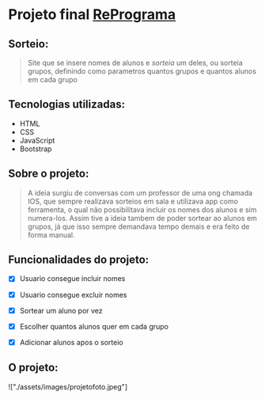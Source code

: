 # Projeto final [RePrograma](https://reprograma.com.br/)

## Sorteio:


> Site que se insere nomes de alunos e *sorteia* um deles, ou sorteia grupos, definindo como parametros quantos grupos e quantos alunos em cada grupo

## Tecnologias utilizadas:

* HTML
* CSS
* JavaScript
* Bootstrap

## Sobre o projeto:

> A ideia surgiu de conversas com um professor de uma ong chamada IOS, que sempre realizava sorteios em sala e utilizava app como ferramenta, o qual não possibilitava incluir os nomes dos alunos e sim numera-los. Assim tive a ideia tambem de poder sortear ao alunos em grupos, já que isso sempre demandava tempo demais e era feito de forma manual. 


## Funcionalidades do projeto:

- [x] Usuario consegue incluir nomes
- [x] Usuario consegue excluir nomes
- [x] Sortear um aluno por vez
- [x] Escolher quantos alunos quer em cada grupo
- [x] Adicionar alunos apos o sorteio


## O projeto:
 !["./assets/images/projetofoto.jpeg"]